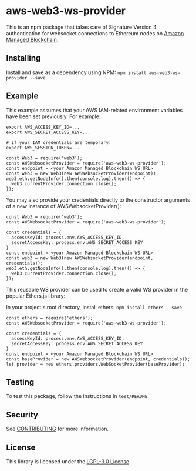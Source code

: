 # aws-web3-ws-provider

This is an npm package that takes care of Signature Version 4 authentication
for websocket connections to Ethereum nodes on
[Amazon Managed Blockchain](https://aws.amazon.com/managed-blockchain/).

## Installing

Install and save as a dependency using NPM:
`npm install aws-web3-ws-provider --save`

## Example

This example assumes that your AWS IAM-related environment variables have been set
previously. For example:
```
export AWS_ACCESS_KEY_ID=...
export AWS_SECRET_ACCESS_KEY=...

# if your IAM credentials are temporary:
export AWS_SESSION_TOKEN=...
```

```
const Web3 = require('web3');
const AWSWebsocketProvider = require('aws-web3-ws-provider');
const endpoint = <your Amazon Managed Blockchain WS URL>
const web3 = new Web3(new AWSWebsocketProvider(endpoint));
web3.eth.getNodeInfo().then(console.log).then(() => {
  web3.currentProvider.connection.close();
});
```

You may also provide your credentials directly to the constructor arguments of a new instance of AWSWebsocketProvider():
```
const Web3 = require('web3');
const AWSWebsocketProvider = require('aws-web3-ws-provider');

const credentials = {
  accessKeyId: process.env.AWS_ACCESS_KEY_ID, 
  secretAccessKey: process.env.AWS_SECRET_ACCESS_KEY
}
const endpoint = <your Amazon Managed Blockchain WS URL>
const web3 = new Web3(new AWSWebsocketProvider(endpoint, credentials));
web3.eth.getNodeInfo().then(console.log).then(() => {
  web3.currentProvider.connection.close();
});
```

This reusable WS provider can be used to create a valid WS provider in the popular Ethers.js library:

In your project's root directory, install ethers:
`npm install ethers --save`

```
const ethers = require('ethers');
const AWSWebsocketProvider = require('aws-web3-ws-provider');

const credentials = {
  accessKeyId: process.env.AWS_ACCESS_KEY_ID, 
  secretAccessKey: process.env.AWS_SECRET_ACCESS_KEY
}
const endpoint = <your Amazon Managed Blockchain WS URL>
const baseProvider = new AWSWebsocketProvider(endpoint, credentials));
let provider = new ethers.providers.WebSocketProvider(baseProvider);
```


## Testing

To test this package, follow the instructions in `test/README`.

## Security

See [CONTRIBUTING](CONTRIBUTING.md#security-issue-notifications) for more
information.

## License

This library is licensed under the [LGPL-3.0 License](LICENSE).
